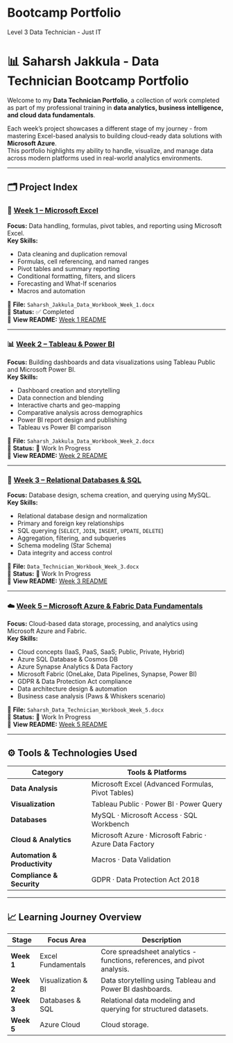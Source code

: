 # Bootcamp Portfolio
Level 3 Data Technician - Just IT

# 📊 Saharsh Jakkula - Data Technician Bootcamp Portfolio

Welcome to my **Data Technician Portfolio**, a collection of work completed as part of my professional training in **data analytics, business intelligence, and cloud data fundamentals**.  

Each week’s project showcases a different stage of my journey - from mastering Excel-based analysis to building cloud-ready data solutions with **Microsoft Azure**.  
This portfolio highlights my ability to handle, visualize, and manage data across modern platforms used in real-world analytics environments.

---

## 🗂️ Project Index

### 🧮 [Week 1 – Microsoft Excel](./Week1_Data_Workbook/)
**Focus:** Data handling, formulas, pivot tables, and reporting using Microsoft Excel.  
**Key Skills:**  
- Data cleaning and duplication removal  
- Formulas, cell referencing, and named ranges  
- Pivot tables and summary reporting  
- Conditional formatting, filters, and slicers  
- Forecasting and What-If scenarios  
- Macros and automation  

📄 **File:** `Saharsh_Jakkula_Data_Workbook_Week_1.docx`  
📘 **Status:** ✅ Completed  
🔗 **View README:** [Week 1 README](./Microsoft%20Excel/README.md)

---

### 📊 [Week 2 – Tableau & Power BI](./Week2_Data_Visualisation/)
**Focus:** Building dashboards and data visualizations using Tableau Public and Microsoft Power BI.  
**Key Skills:**  
- Dashboard creation and storytelling  
- Data connection and blending  
- Interactive charts and geo-mapping  
- Comparative analysis across demographics  
- Power BI report design and publishing  
- Tableau vs Power BI comparison  

📄 **File:** `Saharsh_Jakkula_Data_Workbook_Week_2.docx`  
📘 **Status:** 🧩 Work In Progress  
🔗 **View README:** [Week 2 README](./Tableau%20and%20PowerBI/README.md)

---

### 🧠 [Week 3 – Relational Databases & SQL](./Week3_SQL_Databases/)
**Focus:** Database design, schema creation, and querying using MySQL.  
**Key Skills:**  
- Relational database design and normalization  
- Primary and foreign key relationships  
- SQL querying (`SELECT`, `JOIN`, `INSERT`, `UPDATE`, `DELETE`)  
- Aggregation, filtering, and subqueries  
- Schema modeling (Star Schema)  
- Data integrity and access control  

📄 **File:** `Data_Technician_Workbook_Week_3.docx`  
📘 **Status:** 🧩 Work In Progress  
🔗 **View README:** [Week 3 README](./Relational%20Databases%20and%20SQL/README.md)

---

### ☁️ [Week 5 – Microsoft Azure & Fabric Data Fundamentals](./Week5_Azure_Fabric/)
**Focus:** Cloud-based data storage, processing, and analytics using Microsoft Azure and Fabric.  
**Key Skills:**  
- Cloud concepts (IaaS, PaaS, SaaS; Public, Private, Hybrid)  
- Azure SQL Database & Cosmos DB  
- Azure Synapse Analytics & Data Factory  
- Microsoft Fabric (OneLake, Data Pipelines, Synapse, Power BI)  
- GDPR & Data Protection Act compliance  
- Data architecture design & automation  
- Business case analysis (Paws & Whiskers scenario)  

📄 **File:** `Saharsh_Data_Technician_Workbook_Week_5.docx`  
📘 **Status:** 🧩 Work In Progress  
🔗 **View README:** [Week 5 README](./Microsoft%20Azure%20Data%20Fundamentals/README.md)

---

## ⚙️ Tools & Technologies Used

| Category | Tools & Platforms |
|-----------|------------------|
| **Data Analysis** | Microsoft Excel (Advanced Formulas, Pivot Tables) |
| **Visualization** | Tableau Public · Power BI · Power Query |
| **Databases** | MySQL · Microsoft Access · SQL Workbench |
| **Cloud & Analytics** | Microsoft Azure · Microsoft Fabric · Azure Data Factory |
| **Automation & Productivity** | Macros · Data Validation |
| **Compliance & Security** | GDPR · Data Protection Act 2018 |

---

## 📈 Learning Journey Overview

| Stage | Focus Area | Description |
|--------|-------------|-------------|
| **Week 1** | Excel Fundamentals | Core spreadsheet analytics - functions, references, and pivot analysis. |
| **Week 2** | Visualization & BI | Data storytelling using Tableau and Power BI dashboards. |
| **Week 3** | Databases & SQL | Relational data modeling and querying for structured datasets. |
| **Week 5** | Azure Cloud | Cloud storage. |
